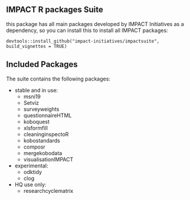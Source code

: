 
## IMPACT R packages Suite

this package has all main packages developed by IMPACT Initiatives as a dependency, so you can install this to install all IMPACT packages:

```
devtools::install_github("impact-initiatives/impactsuite", build_vignettes = TRUE)
```

## Included Packages

The suite contains the following packages:

- stable and in use:
    - msni19
    - Setviz
    - surveyweights
    - questionnaireHTML
    - koboquest
    - xlsformfill
    - cleaninginspectoR
    - kobostandards
    - composr
    - mergekobodata
    - visualisationIMPACT
- experimental:
    - odktidy
    - clog
- HQ use only:
   - researchcyclematrix
